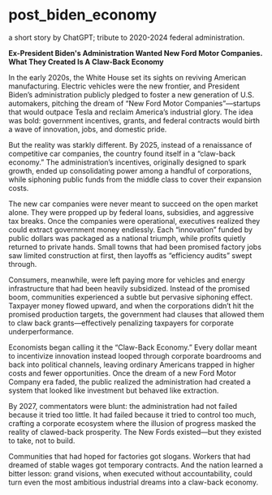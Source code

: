 # post_biden_economy
a short story by ChatGPT; tribute to 2020-2024 federal administration. 

**Ex-President Biden's Administration Wanted New Ford Motor Companies. What They Created Is A Claw-Back Economy**

In the early 2020s, the White House set its sights on reviving American manufacturing. Electric vehicles were the new frontier, and President Biden’s administration publicly pledged to foster a new generation of U.S. automakers, pitching the dream of “New Ford Motor Companies”—startups that would outpace Tesla and reclaim America’s industrial glory. The idea was bold: government incentives, grants, and federal contracts would birth a wave of innovation, jobs, and domestic pride.

But the reality was starkly different. By 2025, instead of a renaissance of competitive car companies, the country found itself in a “claw-back economy.” The administration’s incentives, originally designed to spark growth, ended up consolidating power among a handful of corporations, while siphoning public funds from the middle class to cover their expansion costs.

The new car companies were never meant to succeed on the open market alone. They were propped up by federal loans, subsidies, and aggressive tax breaks. Once the companies were operational, executives realized they could extract government money endlessly. Each “innovation” funded by public dollars was packaged as a national triumph, while profits quietly returned to private hands. Small towns that had been promised factory jobs saw limited construction at first, then layoffs as “efficiency audits” swept through.

Consumers, meanwhile, were left paying more for vehicles and energy infrastructure that had been heavily subsidized. Instead of the promised boom, communities experienced a subtle but pervasive siphoning effect. Taxpayer money flowed upward, and when the corporations didn’t hit the promised production targets, the government had clauses that allowed them to claw back grants—effectively penalizing taxpayers for corporate underperformance.

Economists began calling it the “Claw-Back Economy.” Every dollar meant to incentivize innovation instead looped through corporate boardrooms and back into political channels, leaving ordinary Americans trapped in higher costs and fewer opportunities. Once the dream of a new Ford Motor Company era faded, the public realized the administration had created a system that looked like investment but behaved like extraction.

By 2027, commentators were blunt: the administration had not failed because it tried too little. It had failed because it tried to control too much, crafting a corporate ecosystem where the illusion of progress masked the reality of clawed-back prosperity. The New Fords existed—but they existed to take, not to build.

Communities that had hoped for factories got slogans. Workers that had dreamed of stable wages got temporary contracts. And the nation learned a bitter lesson: grand visions, when executed without accountability, could turn even the most ambitious industrial dreams into a claw-back economy.
